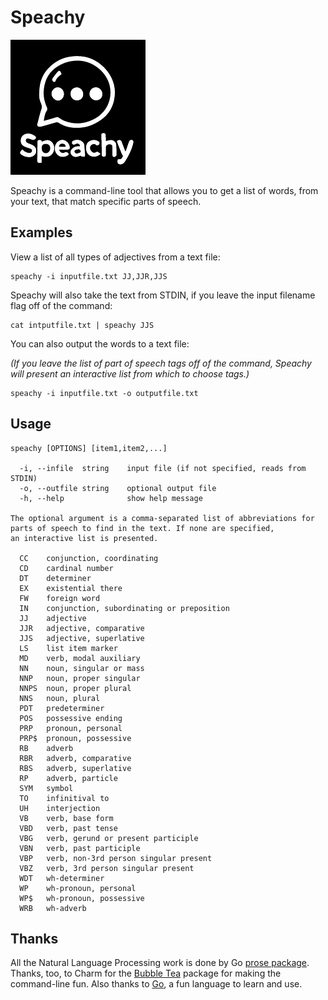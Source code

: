 # Speachy

![Speachy](speachy.png "Speachy")

Speachy is a command-line tool that allows you to get a list of words, from your text,
that match specific parts of speech.

## Examples

View a list of all types of adjectives from a text file:

```
speachy -i inputfile.txt JJ,JJR,JJS
```

Speachy will also take the text from STDIN, if you leave the input filename flag off of the command:

```
cat intputfile.txt | speachy JJS
```

You can also output the words to a text file:

*(If you leave the list of part of speech tags off of the command, Speachy
will present an interactive list from which to choose tags.)*

```
speachy -i inputfile.txt -o outputfile.txt
```

## Usage

```
speachy [OPTIONS] [item1,item2,...]

  -i, --infile  string    input file (if not specified, reads from STDIN)
  -o, --outfile string    optional output file
  -h, --help              show help message

The optional argument is a comma-separated list of abbreviations for
parts of speech to find in the text. If none are specified,
an interactive list is presented.

  CC    conjunction, coordinating
  CD    cardinal number
  DT    determiner
  EX    existential there
  FW    foreign word
  IN    conjunction, subordinating or preposition
  JJ    adjective
  JJR   adjective, comparative
  JJS   adjective, superlative
  LS    list item marker
  MD    verb, modal auxiliary
  NN    noun, singular or mass
  NNP   noun, proper singular
  NNPS  noun, proper plural
  NNS   noun, plural
  PDT   predeterminer
  POS   possessive ending
  PRP   pronoun, personal
  PRP$  pronoun, possessive
  RB    adverb
  RBR   adverb, comparative
  RBS   adverb, superlative
  RP    adverb, particle
  SYM   symbol
  TO    infinitival to
  UH    interjection
  VB    verb, base form
  VBD   verb, past tense
  VBG   verb, gerund or present participle
  VBN   verb, past participle
  VBP   verb, non-3rd person singular present
  VBZ   verb, 3rd person singular present
  WDT   wh-determiner
  WP    wh-pronoun, personal
  WP$   wh-pronoun, possessive
  WRB   wh-adverb
```

## Thanks

All the Natural Language Processing work is done by Go [prose package](https://github.com/jdkato/prose). Thanks, too, to Charm for the [Bubble Tea](https://github.com/charmbracelet/bubbletea) package for making the command-line fun. Also thanks to [Go](https://go.dev/), a fun language to learn and use.
